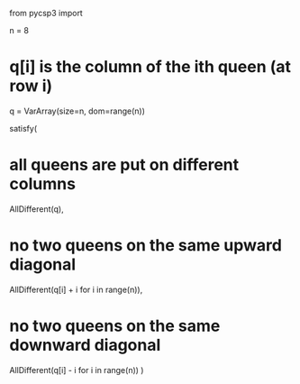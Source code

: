 from pycsp3 import

n = 8

# q[i] is the column of the ith queen (at row i)
q = VarArray(size=n, dom=range(n))

satisfy(
   # all queens are put on different columns
   AllDifferent(q),

   # no two queens on the same upward diagonal
   AllDifferent(q[i] + i for i in range(n)),

   # no two queens on the same downward diagonal
   AllDifferent(q[i] - i for i in range(n))
)
